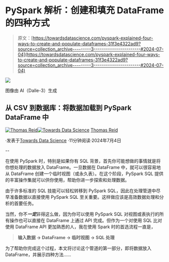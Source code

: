 # PySpark 解析：创建和填充 DataFrame 的四种方式

> 原文：[https://towardsdatascience.com/pyspark-explained-four-ways-to-create-and-populate-dataframes-31f3e4322ad9?source=collection_archive---------3-----------------------#2024-07-04](https://towardsdatascience.com/pyspark-explained-four-ways-to-create-and-populate-dataframes-31f3e4322ad9?source=collection_archive---------3-----------------------#2024-07-04)

![](../Images/49e4e3686f9183a0297651c636080f94.png)

图像由 AI（Dalle-3）生成

## 从 CSV 到数据库：将数据加载到 PySpark DataFrame 中

[](https://medium.com/@thomas_reid?source=post_page---byline--31f3e4322ad9--------------------------------)[![Thomas Reid](../Images/c1b4e5f577272633ba07e5dbfd21c02d.png)](https://medium.com/@thomas_reid?source=post_page---byline--31f3e4322ad9--------------------------------)[](https://towardsdatascience.com/?source=post_page---byline--31f3e4322ad9--------------------------------)[![Towards Data Science](../Images/a6ff2676ffcc0c7aad8aaf1d79379785.png)](https://towardsdatascience.com/?source=post_page---byline--31f3e4322ad9--------------------------------) [Thomas Reid](https://medium.com/@thomas_reid?source=post_page---byline--31f3e4322ad9--------------------------------)

·发表于[Towards Data Science](https://towardsdatascience.com/?source=post_page---byline--31f3e4322ad9--------------------------------) ·11分钟阅读·2024年7月4日

--

在使用 PySpark 时，特别是如果你有 SQL 背景，首先你可能想做的事情就是将你想处理的数据放入 DataFrame。一旦数据在 DataFrame 中，就可以很容易地从 DataFrame 创建一个临时视图（或永久表）。在这个阶段，PySpark SQL 提供的丰富操作集就可以供你使用，帮助你进一步探索和处理数据。

由于许多标准的 SQL 技能可以轻松转移到 PySpark SQL，因此在处理管道中尽早准备数据以直接使用 PySpark SQL 至关重要。这样做应该是高效数据处理和分析的首要任务。

当然，你不***一定***非得这么做，因为你可以使用 PySpark SQL 对视图或表执行的所有操作也可以直接在 DataFrame 上通过 API 完成。但作为一个对使用 SQL 比对使用 DataFrame API 更加熟悉的人，我在使用 Spark 时的首选流程一直是，

> **输入数据 -> DataFrame -> 临时视图 -> SQL 处理**

为了帮助你完成这个过程，本文将讨论这个管道的第一部分，即将数据放入 DataFrame，并展示四种方法……
